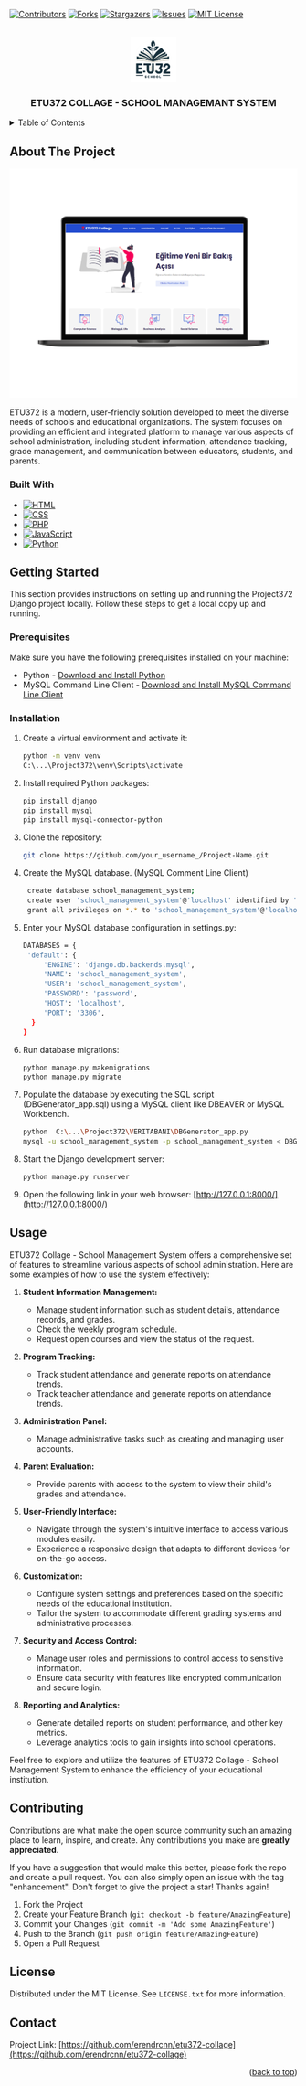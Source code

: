 <a name="readme-top"></a>

<!-- PROJECT SHIELDS -->
<!--
*** I'm using markdown "reference style" links for readability.
*** Reference links are enclosed in brackets [ ] instead of parentheses ( ).
*** See the bottom of this document for the declaration of the reference variables
*** for contributors-url, forks-url, etc. This is an optional, concise syntax you may use.
*** https://www.markdownguide.org/basic-syntax/#reference-style-links
-->
[![Contributors][contributors-shield]][contributors-url]
[![Forks][forks-shield]][forks-url]
[![Stargazers][stars-shield]][stars-url]
[![Issues][issues-shield]][issues-url]
[![MIT License][license-shield]][license-url]
<!-- [![LinkedIn][linkedin-shield]][linkedin-url] -->

<!-- PROJECT LOGO -->
<br />
<div align="center">
  <a href="https://github.com/erendrcnn/etu372-collage">
    <img src="GORSELLER/logo.png" alt="Logo" width="80" height="80">
  </a>

  <h3 align="center">ETU372 COLLAGE - SCHOOL MANAGEMANT SYSTEM</h3>
  <!--
  <p align="center">
    An awesome README template to jumpstart your projects!
    <br />
    <a href="https://github.com/erendrcnn/etu372-collage"><strong>Explore the docs »</strong></a>
    <br />
    <br />
    <a href="https://github.com/erendrcnn/etu372-collage">View Demo</a>
    ·
    <a href="https://github.com/erendrcnn/etu372-collage">Report Bug</a>
    ·
    <a href="https://github.com/erendrcnn/etu372-collage">Request Feature</a>
  </p>
  -->
</div>



<!-- TABLE OF CONTENTS -->
<details>
  <summary>Table of Contents</summary>
  <ol>
    <li>
      <a href="#about-the-project">About The Project</a>
      <ul>
        <li><a href="#built-with">Built With</a></li>
      </ul>
    </li>
    <li>
      <a href="#getting-started">Getting Started</a>
      <ul>
        <li><a href="#prerequisites">Prerequisites</a></li>
        <li><a href="#installation">Installation</a></li>
      </ul>
    </li>
    <li><a href="#usage">Usage</a></li>
    <li><a href="#contributing">Contributing</a></li>
    <li><a href="#license">License</a></li>
    <li><a href="#contact">Contact</a></li>
  </ol>
</details>



<!-- ABOUT THE PROJECT -->
## About The Project

[![Product Name Screen Shot][product-screenshot]](https://example.com)

ETU372 is a modern, user-friendly solution developed to meet the diverse needs of schools and educational organizations. The system focuses on providing an efficient and integrated platform to manage various aspects of school administration, including student information, attendance tracking, grade management, and communication between educators, students, and parents.





### Built With

* [![HTML][HTML.com]][HTML-url]
* [![CSS][CSS.com]][CSS-url]
* [![PHP][PHP.com]][PHP-url]
* [![JavaScript][JavaScript.com]][JavaScript-url]
* [![Python][Python.com]][Python-url]






<!-- GETTING STARTED -->
## Getting Started

This section provides instructions on setting up and running the Project372 Django project locally. Follow these steps to get a local copy up and running.

### Prerequisites

Make sure you have the following prerequisites installed on your machine:
* Python - [Download and Install Python](https://www.python.org/downloads/)
* MySQL Command Line Client - [Download and Install MySQL Command Line Client](https://dev.mysql.com/downloads/shell/)

### Installation

1. Create a virtual environment and activate it:
   ```sh
   python -m venv venv
   C:\...\Project372\venv\Scripts\activate
2. Install required Python packages:
   ```sh
   pip install django
   pip install mysql
   pip install mysql-connector-python
   ```
3. Clone the repository:
   ```sh
   git clone https://github.com/your_username_/Project-Name.git
   ```
4. Create the MySQL database. (MySQL Comment Line Client)
   ```sh
    create database school_management_system;
    create user 'school_management_system'@'localhost' identified by 'password';
    grant all privileges on *.* to 'school_management_system'@'localhost';
   ```
5. Enter your MySQL database configuration in settings.py:
   ```sh
   DATABASES = {
    'default': {
        'ENGINE': 'django.db.backends.mysql',
        'NAME': 'school_management_system',
        'USER': 'school_management_system',
        'PASSWORD': 'password',
        'HOST': 'localhost',
        'PORT': '3306',
     }
   }
   ```
6. Run database migrations:
   ```sh
   python manage.py makemigrations
   python manage.py migrate
   ```
7. Populate the database by executing the SQL script (DBGenerator_app.sql) using a MySQL client like DBEAVER or MySQL Workbench.
   ```sh
   python  C:\...\Project372\VERITABANI\DBGenerator_app.py
   mysql -u school_management_system -p school_management_system < DBGenerator_app.sql
   ```
8. Start the Django development server:
   ```sh
   python manage.py runserver
   ```
9. Open the following link in your web browser:
  [http://127.0.0.1:8000/](http://127.0.0.1:8000/)




<!-- USAGE EXAMPLES -->
## Usage

ETU372 Collage - School Management System offers a comprehensive set of features to streamline various aspects of school administration. Here are some examples of how to use the system effectively:

1. **Student Information Management:**
   - Manage student information such as student details, attendance records, and grades.
   - Check the weekly program schedule.
   - Request open courses and view the status of the request.

2. **Program Tracking:**
   - Track student attendance and generate reports on attendance trends.
   - Track teacher attendance and generate reports on attendance trends.

3. **Administration Panel:**
   - Manage administrative tasks such as creating and managing user accounts.

4. **Parent Evaluation:**
   - Provide parents with access to the system to view their child's grades and attendance.

5. **User-Friendly Interface:**
   - Navigate through the system's intuitive interface to access various modules easily.
   - Experience a responsive design that adapts to different devices for on-the-go access.

6. **Customization:**
   - Configure system settings and preferences based on the specific needs of the educational institution.
   - Tailor the system to accommodate different grading systems and administrative processes.

7. **Security and Access Control:**
   - Manage user roles and permissions to control access to sensitive information.
   - Ensure data security with features like encrypted communication and secure login.

8. **Reporting and Analytics:**
   - Generate detailed reports on student performance, and other key metrics.
   - Leverage analytics tools to gain insights into school operations.

Feel free to explore and utilize the features of ETU372 Collage - School Management System to enhance the efficiency of your educational institution.




<!-- CONTRIBUTING -->
## Contributing

Contributions are what make the open source community such an amazing place to learn, inspire, and create. Any contributions you make are **greatly appreciated**.

If you have a suggestion that would make this better, please fork the repo and create a pull request. You can also simply open an issue with the tag "enhancement".
Don't forget to give the project a star! Thanks again!

1. Fork the Project
2. Create your Feature Branch (`git checkout -b feature/AmazingFeature`)
3. Commit your Changes (`git commit -m 'Add some AmazingFeature'`)
4. Push to the Branch (`git push origin feature/AmazingFeature`)
5. Open a Pull Request





<!-- LICENSE -->
## License

Distributed under the MIT License. See `LICENSE.txt` for more information.





<!-- CONTACT -->
## Contact

Project Link: [https://github.com/erendrcnn/etu372-collage](https://github.com/erendrcnn/etu372-collage)

<p align="right">(<a href="#readme-top">back to top</a>)</p>


<!-- MARKDOWN LINKS & IMAGES -->
<!-- https://www.markdownguide.org/basic-syntax/#reference-style-links -->
[contributors-shield]: https://img.shields.io/github/contributors/othneildrew/Best-README-Template.svg?style=for-the-badge
[contributors-url]: https://github.com/erendrcnn/etu372-collage/graphs/contributors
[forks-shield]: https://img.shields.io/github/forks/othneildrew/Best-README-Template.svg?style=for-the-badge
[forks-url]: https://github.com/erendrcnn/etu372-collage/network/members
[stars-shield]: https://img.shields.io/github/stars/othneildrew/Best-README-Template.svg?style=for-the-badge
[stars-url]: https://github.com/erendrcnn/etu372-collage/stargazers
[issues-shield]: https://img.shields.io/github/issues/othneildrew/Best-README-Template.svg?style=for-the-badge
[issues-url]: https://github.com/erendrcnn/etu372-collage/issues
[license-shield]: https://img.shields.io/github/license/othneildrew/Best-README-Template.svg?style=for-the-badge
[license-url]: https://github.com/erendrcnn/etu372-collage/blob/master/LICENSE.txt
<!--
[linkedin-shield]: https://img.shields.io/badge/-LinkedIn-black.svg?style=for-the-badge&logo=linkedin&colorB=555
[linkedin-url]: https://linkedin.com/in
-->
[product-screenshot]: GORSELLER/screenshot.png
[Next.js]: https://img.shields.io/badge/next.js-000000?style=for-the-badge&logo=nextdotjs&logoColor=white
[Next-url]: https://nextjs.org/
[React.js]: https://img.shields.io/badge/React-20232A?style=for-the-badge&logo=react&logoColor=61DAFB
[React-url]: https://reactjs.org/
[Vue.js]: https://img.shields.io/badge/Vue.js-35495E?style=for-the-badge&logo=vuedotjs&logoColor=4FC08D
[Vue-url]: https://vuejs.org/
[Angular.io]: https://img.shields.io/badge/Angular-DD0031?style=for-the-badge&logo=angular&logoColor=white
[Angular-url]: https://angular.io/
[Svelte.dev]: https://img.shields.io/badge/Svelte-4A4A55?style=for-the-badge&logo=svelte&logoColor=FF3E00
[Svelte-url]: https://svelte.dev/
[Laravel.com]: https://img.shields.io/badge/Laravel-FF2D20?style=for-the-badge&logo=laravel&logoColor=white
[Laravel-url]: https://laravel.com
[Bootstrap.com]: https://img.shields.io/badge/Bootstrap-563D7C?style=for-the-badge&logo=bootstrap&logoColor=white
[Bootstrap-url]: https://getbootstrap.com
[JQuery.com]: https://img.shields.io/badge/jQuery-0769AD?style=for-the-badge&logo=jquery&logoColor=white
[JQuery-url]: https://jquery.com 
[HTML.com]: https://img.shields.io/badge/HTML-239120?style=for-the-badge&logo=html5&logoColor=white
[HTML-url]: https://html.com
[CSS.com]: https://img.shields.io/badge/CSS-239120?&style=for-the-badge&logo=css3&logoColor=white
[CSS-url]: https://www.w3.org/Style/CSS/Overview.en.html
[PHP.com]: https://img.shields.io/badge/PHP-777BB4?style=for-the-badge&logo=php&logoColor=white
[PHP-url]: https://www.php.net
[JavaScript.com]: https://img.shields.io/badge/JavaScript-F7DF1E?style=for-the-badge&logo=javascript&logoColor=black
[JavaScript-url]: https://www.javascript.com
[Python.com]: https://img.shields.io/badge/Python-14354C?style=for-the-badge&logo=python&logoColor=white
[Python-url]: https://www.python.org
